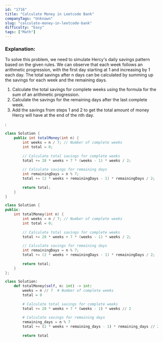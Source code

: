 ```yaml
---
id: "1716"
title: "Calculate Money in Leetcode Bank"
companyTags: "Unknown"
slug: "calculate-money-in-leetcode-bank"
difficulty: "Easy"
tags: ["Math"]
---
```


### Explanation:
To solve this problem, we need to simulate Hercy's daily savings pattern based on the given rules. We can observe that each week follows an arithmetic progression, with the first day starting at 1 and increasing by 1 each day. The total savings after n days can be calculated by summing up the savings for each week and the remaining days.

1. Calculate the total savings for complete weeks using the formula for the sum of an arithmetic progression.
2. Calculate the savings for the remaining days after the last complete week.
3. Add the savings from steps 1 and 2 to get the total amount of money Hercy will have at the end of the nth day.

:

```java
class Solution {
    public int totalMoney(int n) {
        int weeks = n / 7; // Number of complete weeks
        int total = 0;
        
        // Calculate total savings for complete weeks
        total += 28 * weeks + 7 * (weeks - 1) * weeks / 2;
        
        // Calculate savings for remaining days
        int remainingDays = n % 7;
        total += (2 * weeks + remainingDays - 1) * remainingDays / 2;
        
        return total;
    }
}
```

```cpp
class Solution {
public:
    int totalMoney(int n) {
        int weeks = n / 7; // Number of complete weeks
        int total = 0;
        
        // Calculate total savings for complete weeks
        total += 28 * weeks + 7 * (weeks - 1) * weeks / 2;
        
        // Calculate savings for remaining days
        int remainingDays = n % 7;
        total += (2 * weeks + remainingDays - 1) * remainingDays / 2;
        
        return total;
    }
};
```

```python
class Solution:
    def totalMoney(self, n: int) -> int:
        weeks = n // 7  # Number of complete weeks
        total = 0
        
        # Calculate total savings for complete weeks
        total += 28 * weeks + 7 * (weeks - 1) * weeks // 2
        
        # Calculate savings for remaining days
        remaining_days = n % 7
        total += (2 * weeks + remaining_days - 1) * remaining_days // 2
        
        return total
```